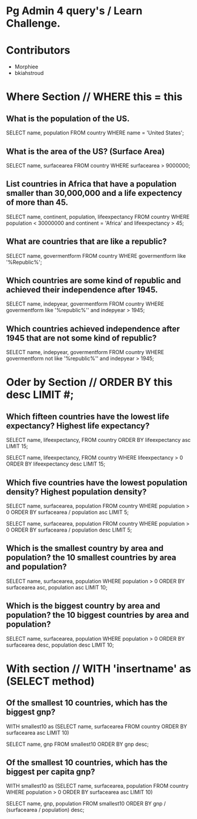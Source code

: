 # Pg Admin 4 query's / Learn Challenge.

# Contributors

  - Morphiee
  - bkiahstroud

# Where Section // WHERE this = this

## What is the population of the US.

  SELECT name, population FROM country WHERE name = 'United States';

## What is the area of the US? (Surface Area)

  SELECT name, surfacearea FROM country WHERE surfacearea > 9000000;

## List countries in Africa that have a population smaller than 30,000,000 and a life expectency of more than 45.

  SELECT name, continent, population, lifeexpectancy FROM country WHERE population < 30000000 and continent = 'Africa' and lifeexpectancy > 45;

## What are countries that are like a republic?

  SELECT name, govermentform FROM country WHERE govermentform like '%Republic%';

## Which countries are some kind of republic and achieved their independence after 1945.

  SELECT name, indepyear, govermentform FROM country WHERE govermentform like '%republic%'' and indepyear > 1945;

## Which countries achieved independence after 1945 that are not some kind of republic?

  SELECT name, indepyear, govermentform FROM country WHERE govermentform not like '%republic%'' and indepyear > 1945;

# Oder by Section // ORDER BY this desc LIMIT #;

## Which fifteen countries have the lowest life expectancy? Highest life expectancy?

  SELECT name, lifeexpectancy, FROM country ORDER BY lifeexpectancy asc LIMIT 15;

  SELECT name, lifeexpectancy, FROM country WHERE lifeexpectancy > 0 ORDER BY lifeexpectancy desc LIMIT 15;

## Which five countries have the lowest population density? Highest population density?

  SELECT name, surfacearea, population FROM country WHERE population > 0 ORDER BY surfacearea / population asc LIMIT 5;

  SELECT name, surfacearea, population FROM country WHERE population > 0 ORDER BY surfacearea / population desc LIMIT 5;

## Which is the smallest country by area and population? the 10 smallest countries by area and population?

  SELECT name, surfacearea, population WHERE population > 0 ORDER BY surfacearea asc, population asc LIMIT 10;

## Which is the biggest country by area and population? the 10 biggest countries by area and population?

  SELECT name, surfacearea, population WHERE population > 0 ORDER BY surfacearea desc, population desc LIMIT 10;

# With section // WITH 'insertname' as (SELECT method)

## Of the smallest 10 countries, which has the biggest gnp?

  WITH smallest10 as (SELECT name, surfacearea FROM country ORDER BY surfacearea asc LIMIT 10)

  SELECT name, gnp FROM smallest10 ORDER BY gnp desc;

## Of the smallest 10 countries, which has the biggest per capita gnp?

  WITH smallest10 as (SELECT name, surfacearea, population FROM country WHERE population > 0 ORDER BY surfacearea asc LIMIT 10)

  SELECT name, gnp, population FROM smallest10 ORDER BY gnp / (surfacearea / population) desc;
